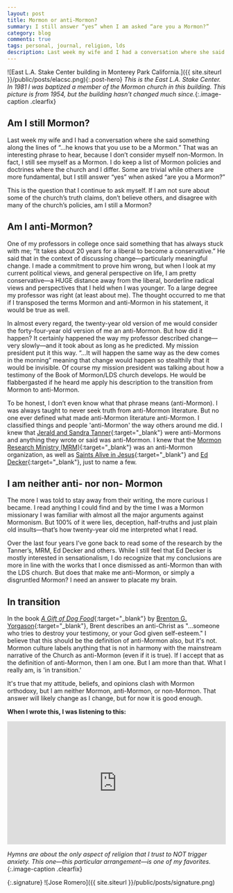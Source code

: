 ```yaml
---
layout: post
title: Mormon or anti-Mormon?
summary: I still answer “yes” when I am asked “are you a Mormon?”
category: blog
comments: true
tags: personal, journal, religion, lds
description: Last week my wife and I had a conversation where she said something along the lines of “…he knows that you use to be a Mormon.” That was an interesting phrase to hear, because I don’t consider myself non-Mormon. In fact, I still see myself as a Mormon.
---
```


![East L.A. Stake Center building in Monterey Park California.]({{ site.siteurl }}/public/posts/elacsc.png){:.post-hero}
*This is the East L.A. Stake Center. In 1981 I was baptized a member of the Mormon church in this building. This picture is from 1954, but the building hasn't changed much since.*{:.image-caption .clearfix}

## Am I still Mormon?
Last week my wife and I had a conversation where she said something along the lines of “…he knows that you use to be a Mormon.” That was an interesting phrase to hear, because I don’t consider myself non-Mormon. In fact, I still see myself as a Mormon. I do keep a list of Mormon policies and doctrines where the church and I differ. Some are trivial while others are more fundamental, but I still answer “yes” when asked “are you a Mormon?”

This is the question that I continue to ask myself. If I am not sure about some of the church’s truth claims, don’t believe others, and disagree with many of the church’s policies, am I still a Mormon?

## Am I anti-Mormon?
One of my professors in college once said something that has always stuck with me; “It takes about 20 years for a liberal to become a conservative.” He said that in the context of discussing change—particularly meaningful change. I made a commitment to prove him wrong, but when I look at my current political views, and general perspective on life, I am pretty conservative—a HUGE distance away from the liberal, borderline radical views and perspectives that I held when I was younger. To a large degree my professor was right (at least about me). The thought occurred to me that if I transposed the terms Mormon and anti-Mormon in his statement, it would be true as well.

In almost every regard, the twenty-year old version of me would consider the forty-four-year old version of me an anti-Mormon. But how did it happen? It certainly happened the way my professor described change—very slowly—and it took about as long as he predicted. My mission president put it this way. “…It will happen the same way as the dew comes in the morning” meaning that change would happen so stealthily that it would be invisible. Of course my mission president was talking about how a testimony of the Book of Mormon/LDS church develops. He would be flabbergasted if he heard me apply his description to the transition from Mormon to anti-Mormon.

To be honest, I don’t even know what that phrase means (anti-Mormon). I was always taught to never seek truth from anti-Mormon literature. But no one ever defined what made anti-Mormon literature anti-Mormon. I classified things and people 'anti-Mormon' the way others around me did. I knew that [Jerald and Sandra Tanner](https://en.wikipedia.org/wiki/Jerald_and_Sandra_Tanner){:target="_blank"} were anti-Mormons and anything they wrote or said was anti-Mormon. I knew that the [Mormon Research Ministry (MRM)](http://www.mrm.org/){:target="_blank"} was an anti-Mormon organization, as well as [Saints Alive in Jesus](http://saintsalive.com/){:target="_blank"} and [Ed Decker](https://en.wikipedia.org/wiki/Ed_Decker){:target="_blank"}, just to name a few. 

## I am neither anti- nor non- Mormon
The more I was told to stay away from their writing, the more curious I became. I read anything I could find and by the time I was a Mormon missionary I was familiar with almost all the major arguments against Mormonism. But 100% of it were lies, deception, half-truths and just plain old insults—that’s how twenty-year old me interpreted what I read.

Over the last four years I’ve gone back to read some of the research by the Tanner’s, MRM, Ed Decker and others. While I still feel that Ed Decker is mostly interested in sensationalism, I do recognize that my conclusions are more in line with the works that I once dismissed as anti-Mormon than with the LDS church. But does that make me anti-Mormon, or simply a disgruntled Mormon? I need an answer to placate my brain. 

## In transition
In the book [*A Gift of Dog Food*](https://books.google.com/books/about/A_Gift_of_Dogfood.html?id=ArEeAQAACAAJ){:target="_blank"} by [Brenton G. Yorgason](https://en.wikipedia.org/wiki/Brenton_G._Yorgason){:target="_blank"}, Brent describes an anti-Christ as "...someone who tries to destroy your testimony, or your God given self-esteem." I believe that this should be the definition of anti-Mormon also, but it's not. Mormon culture labels anything that is not in harmony with the mainstream narrative of the Church as anti-Mormon (even if it is true). If I accept that as the definition of anti-Mormon, then I am one. But I am more than that. What I really am, is 'in transition.'

It's true that my attitude, beliefs, and opinions clash with Mormon orthodoxy, but I am neither Mormon, anti-Mormon, or non-Mormon. That answer will likely change as I change, but for now it is good enough.
 
**When I wrote this, I was listening to this:**
 <style>.embed-container { position: relative; padding-bottom: 56.25%; height: 0; overflow: hidden; max-width: 100%; } .embed-container iframe, .embed-container object, .embed-container embed { position: absolute; top: 0; left: 0; width: 100%; height: 100%; }</style>
<div class='embed-container'><iframe src='https://www.youtube.com/embed/VlJbRVNd4Sc?rel=0&amp;t=27s&amp;showinfo=0' frameborder='0' allowfullscreen></iframe></div>

*Hymns are about the only aspect of religion that I trust to NOT trigger anxiety. This one—this particular arrangement—is one of my favorites.*{:.image-caption .clearfix}


{:.signature}
![Jose Romero]({{ site.siteurl }}/public/posts/signature.png)


